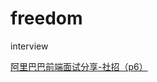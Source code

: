 # freedom
interview  

[阿里巴巴前端面试分享-社招（p6）](https://mp.weixin.qq.com/s?__biz=MzU0NDk2ODUyMw==&mid=2247484439&idx=1&sn=d08f914fffa079628757e9215357a0c7&chksm=fb755e33cc02d725f165484d9e1550f4e756789d4bd7cd87b6bb4be4f7844291c3d2cb31832d&mpshare=1&scene=1&srcid=0223gqZNKfLiPn9IkLScHwOB&key=1e0277b1aeedfbd289f91a6d6f125ac30a214628f3c1f08948732391d7284d0d497d0b557c741e59d2a1340c0d32a4d351ea0a129cc5187dd163ed3ff579342e7c8cb9175135bd2c64e7a101c45b20a9&ascene=0&uin=MjYxOTA0Mzg0Mg%3D%3D&devicetype=iMac+MacBookPro12%2C1+OSX+OSX+10.12.6+build(16G1815)&version=12010210&nettype=WIFI&lang=zh_CN&fontScale=100&pass_ticket=penq%2BCatkl%2FnMR5zX4fejYCtQW3ALcJARbrjj48A6Iil4K9JZMJDLw0s5zID%2FrY7)
